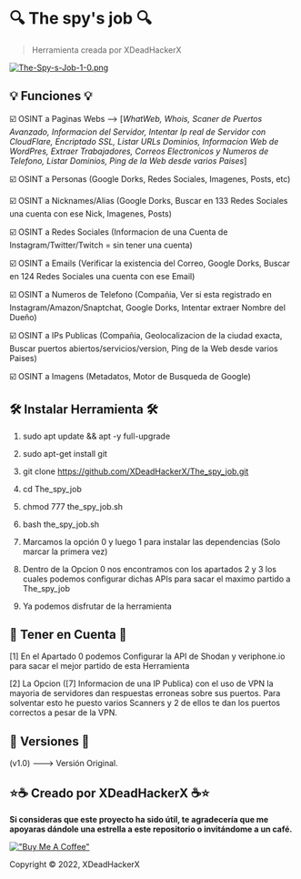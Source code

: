 # 🔍 The spy's job 🔍

> Herramienta creada por XDeadHackerX

[![The-Spy-s-Job-1-0.png](https://i.postimg.cc/908fw0jm/The-Spy-s-Job-1-0.png)](https://postimg.cc/PvDHBtx9)

## 💡 Funciones 💡

:ballot_box_with_check: OSINT a Paginas Webs --> [*WhatWeb, Whois, Scaner de Puertos Avanzado, Informacion del Servidor, Intentar Ip real de Servidor con CloudFlare, Encriptado SSL, Listar URLs Dominios, Informacion Web de WordPres, Extraer Trabajadores, Correos Electronicos y Numeros de Telefono, Listar Dominios, Ping de la Web desde varios Paises*]

:ballot_box_with_check: OSINT a Personas (Google Dorks, Redes Sociales, Imagenes, Posts, etc)

:ballot_box_with_check: OSINT a Nicknames/Alias (Google Dorks, Buscar en 133 Redes Sociales una cuenta con ese Nick, Imagenes, Posts)

:ballot_box_with_check: OSINT a Redes Sociales (Informacion de una Cuenta de Instagram/Twitter/Twitch = sin tener una cuenta)

:ballot_box_with_check: OSINT a Emails (Verificar la existencia del Correo, Google Dorks, Buscar en 124 Redes Sociales una cuenta con ese Email)

:ballot_box_with_check: OSINT a Numeros de Telefono (Compañia, Ver si esta registrado en Instagram/Amazon/Snaptchat, Google Dorks, Intentar extraer Nombre del Dueño)

:ballot_box_with_check: OSINT a IPs Publicas (Compañia, Geolocalizacion de la ciudad exacta, Buscar puertos abiertos/servicios/version, Ping de la Web desde varios Paises)

:ballot_box_with_check: OSINT a Imagens (Metadatos, Motor de Busqueda de Google)

## 🛠 Instalar Herramienta 🛠

1) sudo apt update && apt -y full-upgrade

2) sudo apt-get install git

3) git clone https://github.com/XDeadHackerX/The_spy_job.git

4) cd The_spy_job

5) chmod 777 the_spy_job.sh

6) bash the_spy_job.sh

7) Marcamos la opción 0 y luego 1 para instalar las dependencias (Solo marcar la primera vez)

8) Dentro de la Opcion 0 nos encontramos con los apartados 2 y 3 los cuales podemos configurar 
dichas APIs para sacar el maximo partido a The_spy_job

9) Ya podemos disfrutar de la herramienta

## 🎲 Tener en Cuenta 🎲

[1] En el Apartado 0 podemos Configurar la API de Shodan y veriphone.io para sacar el mejor partido de esta Herramienta

[2] La Opcion ([7] Informacion de una IP Publica) con el uso de VPN la mayoria de servidores dan respuestas erroneas sobre sus puertos. Para solventar esto he puesto varios Scanners y 2 de ellos te dan los puertos correctos a pesar de la VPN.

## 🔎 Versiones 🔎

(v1.0) ---> Versión Original.

## ⭐☕ Creado por XDeadHackerX ☕⭐

**Si consideras que este proyecto ha sido útil, te agradecería que me apoyaras dándole una estrella a este repositorio o invitándome a un café.**

[!["Buy Me A Coffee"](https://www.buymeacoffee.com/assets/img/custom_images/orange_img.png)](https://www.buymeacoffee.com/XDeadHackerX)

Copyright © 2022, XDeadHackerX

